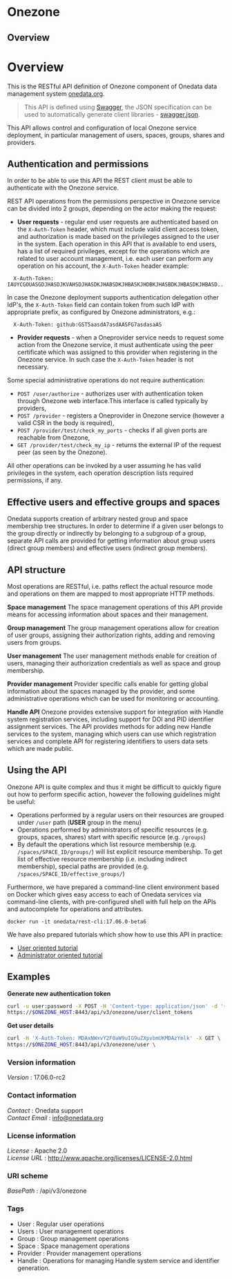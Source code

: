 # Onezone


<a name="overview"></a>
## Overview
# Overview
This is the RESTful API definition of Onezone component of Onedata data management system [onedata.org](http://www.onedata.org).

> This API is defined using [Swagger](http://swagger.io/), the JSON specification can be used to automatically generate
> client libraries - [swagger.json](../../../swagger/onezone/swagger.json).

This API allows control and configuration of local Onezone service deployment, in particular management
of users, spaces, groups, shares and providers.

## Authentication and permissions
In order to be able to use this API the REST client must be able to authenticate with the Onezone service.

REST API operations from the permissions perspective in Onezone service can be divided into 2 groups,
depending on the actor making the request:
 * **User requests** - regular end user requests are authenticated based on the `X-Auth-Token` header, which
 must include valid client access token, and authorization is made based on the privileges assigned
 to the user in the system. Each operation in this API that is available to end users, has a list of
 required privileges, except for the operations which are related to user account management, i.e.
 each user can perform any operation on his account, the `X-Auth-Token` header example:
 ```
   X-Auth-Token: IAUYCGOUASGDJHASDJKVAHSDJHASDKJHABSDKJHBASKJHDBKJHASBDKJHBASDKJHBASD...
 ```
In case the Onezone deployment supports authentication delegation other IdP's,
the `X-Auth-Token` field can contain token from such IdP with appropriate prefix,
as configured by Onezone administrators, e.g.:
 ```
   X-Auth-Token: github:GST5aasdA7asdAASFG7asdasaAS
 ```

 * **Provider requests** - when a Oneprovider service needs to request some action from the Onezone service,
 it must authenticate using the peer certificate which was assigned to this provider when registering
 in the Onezone service. In such case the `X-Auth-Token` header is not necessary.

Some special administrative operations do not require authentication:
 * `POST /user/authorize` - authorizes user with authentication token through
 Onezone web interface.This interface is called typically by providers,
 * `POST /provider` - registers a Oneprovider in Onezone service
 (however a valid CSR in the body is required),
 * `POST /provider/test/check_my_ports` - checks if all given ports
 are reachable from Onezone,
 * `GET /provider/test/check_my_ip` - returns the external IP of the request peer (as seen by the Onezone).

All other operations can be invoked by a user assuming he has valid privileges in the system,
each operation description lists required permissions, if any.

## Effective users and effective groups and spaces
Onedata supports creation of arbitrary nested group and space membership tree structures. In order to determine
if a given user belongs to the group directly or indirectly by belonging to a subgroup of a group,
separate API calls are provided for getting information about group users (direct group members) and
effective users (indirect group members).

## API structure
Most operations are RESTful, i.e. paths reflect the actual resource mode and operations on them are mapped to
most appropriate HTTP methods.

**Space management**
The space management operations of this API provide means for accessing information about spaces
and their management.

**Group management**
The group management operations allow for creation of user groups, assigning their authorization rights,
adding and removing users from groups.

**User management**
The user management methods enable for creation of users, managing their authorization
credentials as well as space and group membership.

**Provider management**
Provider specific calls enable for getting global information about the spaces managed by the provider,
and some administrative operations which can be used for monitoring or accounting.

**Handle API**
Onezone provides extensive support for integration with Handle system registration
services, including support for DOI and PID identifier assignment services. The API
provides methods for adding new Handle services to the system, managing which users
can use which registration services and complete API for registering identifiers to
users data sets which are made public.

## Using the API
Onezone API is quite complex and thus it might be difficult to quickly figure out how
to perform specific action, however the following guidelines might be useful:
  * Operations performed by a regular users on their resources are grouped under
    `/user` path (**USER** group in the menu)
  * Operations performed by administrators of specific resources (e.g. groups,
    spaces, shares) start with specific resource (e.g. `/groups`)
  * By default the operations which list resource membership
    (e.g. `/spaces/SPACE_ID/groups/`) will list explicit resource membership.
    To get list of effective resource membership (i.e. including indirect
    membership), special paths are provided
    (e.g. `/spaces/SPACE_ID/effective_groups/`)

Furthermore, we have prepared a command-line client environment based on Docker
which gives easy access to each of Onedata services via command-line clients,
with pre-configured shell with full help on the APIs and autocomplete for
operations and attributes.

```
docker run -it onedata/rest-cli:17.06.0-beta6
```

We have also prepared tutorials which show how to use this API in practice:
  * [User oriented tutorial](https://onedata.org/docs/doc/using_onedata/using_onedata_from_cli.html)
  * [Administrator oriented tutorial](https://onedata.org/docs/doc/administering_onedata/administering_onedata_from_cli.html)


## Examples

**Generate new authentication token**
```bash
curl -u user:password -X POST -H 'Content-type: application/json' -d '{}' \
https://$ONEZONE_HOST:8443/api/v3/onezone/user/client_tokens
```

**Get user details**
```bash
curl -H 'X-Auth-Token: MDAxNWxvY2F0aW9uIG9uZXpvbmUKMDAzYmlk' -X GET \
https://$ONEZONE_HOST:8443/api/v3/onezone/user \
```


### Version information
*Version* : 17.06.0-rc2


### Contact information
*Contact* : Onedata support  
*Contact Email* : info@onedata.org


### License information
*License* : Apache 2.0  
*License URL* : http://www.apache.org/licenses/LICENSE-2.0.html


### URI scheme
*BasePath* : /api/v3/onezone


### Tags

* User : Regular user operations
* Users : User management operations
* Group : Group management operations
* Space : Space management operations
* Provider : Provider management operations
* Handle : Operations for managing Handle system service and identifier generation.



